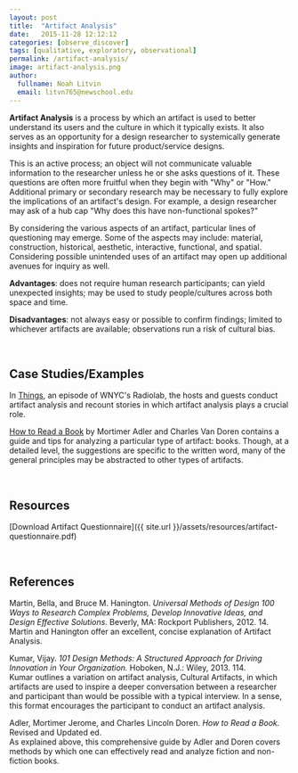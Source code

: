 ```yaml
---
layout: post
title:  "Artifact Analysis"
date:   2015-11-28 12:12:12
categories: [observe_discover]
tags: [qualitative, exploratory, observational]
permalink: /artifact-analysis/
image: artifact-analysis.png
author:
  fullname: Noah Litvin
  email: litvn765@newschool.edu
---
```


**Artifact Analysis** is a process by which an artifact is used to better understand its users and the culture in which it typically exists. It also serves as an opportunity for a design researcher to systemically generate insights and inspiration for future product/service designs.

This is an active process; an object will not communicate valuable information to the researcher unless he or she asks questions of it. These questions are often more fruitful when they begin with "Why" or "How." Additional primary or secondary research may be necessary to fully explore the implications of an artifact's design. For example, a design researcher may ask of a hub cap "Why does this have non-functional spokes?"

By considering the various aspects of an artifact, particular lines of questioning may emerge. Some of the aspects may include: material, construction, historical, aesthetic, interactive, functional, and spatial. Considering possible unintended uses of an artifact may open up additional avenues for inquiry as well.

**Advantages**: does not require human research participants; can yield unexpected insights; may be used to study people/cultures across both space and time.

**Disadvantages**: not always easy or possible to confirm findings; limited to whichever artifacts are available; observations run a risk of cultural bias.  

<br>

## Case Studies/Examples  

In [Things](http://www.radiolab.org/story/things/), an episode of WNYC's Radiolab, the hosts and guests conduct artifact analysis and recount stories in which artifact analysis plays a crucial role. 

[How to Read a Book](https://books.google.com/books?id=Z5PpkQadm5EC) by Mortimer Adler and Charles Van Doren contains a guide and tips for analyzing a particular type of artifact: books. Though, at a detailed level, the suggestions are specific to the written word, many of the general principles may be abstracted to other types of artifacts.

<br>

## Resources
[Download Artifact Questionnaire]({{ site.url }}/assets/resources/artifact-questionnaire.pdf)

<br>

## References

Martin, Bella, and Bruce M. Hanington. *Universal Methods of Design 100 Ways to Research Complex Problems, Develop Innovative Ideas, and Design Effective Solutions.* Beverly, MA: Rockport Publishers, 2012. 14.  
Martin and Hanington offer an excellent, concise explanation of Artifact Analysis.

Kumar, Vijay. *101 Design Methods: A Structured Approach for Driving Innovation in Your Organization.* Hoboken, N.J.: Wiley, 2013. 114.  
Kumar outlines a variation on artifact analysis, Cultural Artifacts, in which artifacts are used to inspire a deeper conversation between a researcher and participant than would be possible with a typical interview. In a sense, this format encourages the participant to conduct an artifact analysis.

Adler, Mortimer Jerome, and Charles Lincoln Doren. *How to Read a Book.* Revised and Updated ed.  
As explained above, this comprehensive guide by Adler and Doren covers methods by which one can effectively read and analyze fiction and non-fiction books.
